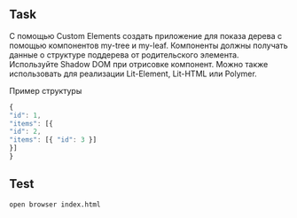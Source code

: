 ## Task

С помощью Custom Elements создать приложение для показа дерева с помощью компонентов my-tree и my-leaf. Компоненты должны получать данные о структуре поддерева от родительского элемента. Используйте Shadow DOM при отрисовке компонент. Можно также использовать для реализации Lit-Element, Lit-HTML или Polymer.

Пример структуры

```js
{
"id": 1,
"items": [{
"id": 2,
"items": [{ "id": 3 }]
}]
}
```

## Test

```bash
open browser index.html
```
